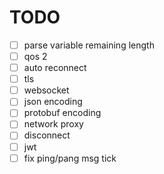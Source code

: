 
# TODO
- [ ] parse variable remaining length
- [ ] qos 2
- [ ] auto reconnect
- [ ] tls
- [ ] websocket
- [ ] json encoding
- [ ] protobuf encoding
- [ ] network proxy
- [ ] disconnect
- [ ] jwt
- [ ] fix ping/pang msg tick
